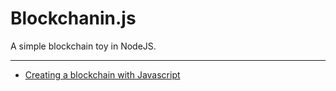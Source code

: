 # Blockchanin.js

A simple blockchain toy in NodeJS.

----

- [Creating a blockchain with Javascript](https://youtu.be/zVqczFZr124)
